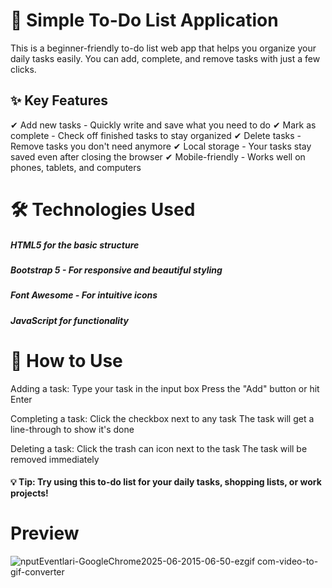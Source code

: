 # 📝 Simple To-Do List Application
This is a beginner-friendly to-do list web app that helps you organize your daily tasks easily. You can add, complete, and remove tasks with just a few clicks.

## ✨ Key Features
✔ Add new tasks - Quickly write and save what you need to do
✔ Mark as complete - Check off finished tasks to stay organized
✔ Delete tasks - Remove tasks you don't need anymore
✔ Local storage - Your tasks stay saved even after closing the browser
✔ Mobile-friendly - Works well on phones, tablets, and computers

# 🛠️ Technologies Used
##### HTML5 for the basic structure

##### Bootstrap 5 - For responsive and beautiful styling

##### Font Awesome - For intuitive icons 

##### JavaScript for functionality

# 🚀 How to Use
Adding a task:
Type your task in the input box
Press the "Add" button or hit Enter

Completing a task:
Click the checkbox next to any task
The task will get a line-through to show it's done

Deleting a task:
Click the trash can icon next to the task
The task will be removed immediately

#### 💡 Tip: Try using this to-do list for your daily tasks, shopping lists, or work projects!

# Preview
![nputEventlari-GoogleChrome2025-06-2015-06-50-ezgif com-video-to-gif-converter](https://github.com/user-attachments/assets/08ff45ef-1486-4f30-b684-ea49375b69ee)
